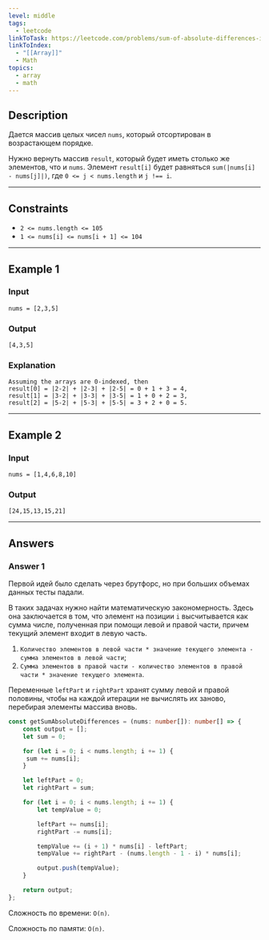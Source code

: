 ```yaml
---
level: middle
tags:
  - leetcode
linkToTask: https://leetcode.com/problems/sum-of-absolute-differences-in-a-sorted-array/description/?envType=daily-question&envId=2023-11-25
linkToIndex:
  - "[[Array]]"
  - Math
topics:
  - array
  - math
---
```

## Description

Дается массив целых чисел `nums`, который отсортирован в возрастающем порядке.

Нужно вернуть массив `result`, который будет иметь столько же элементов, что и `nums`. Элемент `result[i]` будет равняться `sum(|nums[i] - nums[j]|)`, где `0 <= j < nums.length` и `j !== i`.

---
## Constraints

- `2 <= nums.length <= 105`
- `1 <= nums[i] <= nums[i + 1] <= 104`

---
## Example 1

### Input

```
nums = [2,3,5]
```
### Output

```
[4,3,5]
```
### Explanation

```
Assuming the arrays are 0-indexed, then
result[0] = |2-2| + |2-3| + |2-5| = 0 + 1 + 3 = 4,
result[1] = |3-2| + |3-3| + |3-5| = 1 + 0 + 2 = 3,
result[2] = |5-2| + |5-3| + |5-5| = 3 + 2 + 0 = 5.
```

---
## Example 2

### Input

```
nums = [1,4,6,8,10]
```
### Output

```
[24,15,13,15,21]
```

---
## Answers

### Answer 1

Первой идей было сделать через брутфорс, но при больших объемах данных тесты падали.

В таких задачах нужно найти математическую закономерность.
Здесь она заключается в том, что элемент на позиции `i` высчитывается как сумма числе, полученная при помощи левой и правой части, причем текущий элемент входит в левую часть.
1. `Количество элементов в левой части * значение текущего элемента - сумма элементов в левой части`;
2. `Сумма элементов в правой части - количество элементов в правой части * значение текущего элемента`.

Переменные `leftPart` и `rightPart` хранят сумму левой и правой половины, чтобы на каждой итерации не вычислять их заново, перебирая элементы массива вновь.


```typescript
const getSumAbsoluteDifferences = (nums: number[]): number[] => {
	const output = [];
	let sum = 0;

	for (let i = 0; i < nums.length; i += 1) {
	 sum += nums[i];
	}

	let leftPart = 0;
	let rightPart = sum;

	for (let i = 0; i < nums.length; i += 1) {
		let tempValue = 0;

		leftPart += nums[i];
		rightPart -= nums[i];

		tempValue += (i + 1) * nums[i] - leftPart;
		tempValue += rightPart - (nums.length - 1 - i) * nums[i];

		output.push(tempValue);
	}

	return output;
};
```

Сложность по времени: `O(n)`.

Сложность по памяти: `O(n)`.